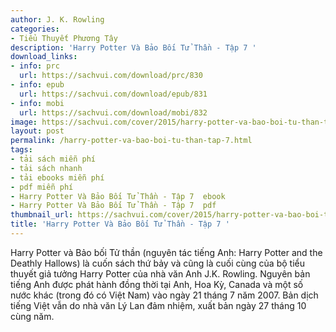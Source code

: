 ```yaml
---
author: J. K. Rowling
categories:
- Tiểu Thuyết Phương Tây
description: 'Harry Potter Và Bảo Bối Tử Thần - Tập 7 '
download_links:
- info: prc
  url: https://sachvui.com/download/prc/830
- info: epub
  url: https://sachvui.com/download/epub/831
- info: mobi
  url: https://sachvui.com/download/mobi/832
image: https://sachvui.com/cover/2015/harry-potter-va-bao-boi-tu-than-tap-7.jpg
layout: post
permalink: /harry-potter-va-bao-boi-tu-than-tap-7.html
tags:
- tải sách miễn phí
- tải sách nhanh
- tải ebooks miễn phí
- pdf miễn phí
- Harry Potter Và Bảo Bối Tử Thần - Tập 7  ebook
- Harry Potter Và Bảo Bối Tử Thần - Tập 7  pdf
thumbnail_url: https://sachvui.com/cover/2015/harry-potter-va-bao-boi-tu-than-tap-7.jpg
title: 'Harry Potter Và Bảo Bối Tử Thần - Tập 7 '
---
```


 <div class="item-desc text-justify"> Harry Potter và Bảo bối Tử thần (nguyên tác tiếng Anh: Harry Potter and the Deathly Hallows) là cuốn sách thứ bảy và cũng là cuối cùng của bộ tiểu thuyết giả tưởng Harry Potter của nhà văn Anh J.K. Rowling. Nguyên bản tiếng Anh được phát hành đồng thời tại Anh, Hoa Kỳ, Canada và một số nước khác (trong đó có Việt Nam) vào ngày 21 tháng 7 năm 2007. Bản dịch tiếng Việt vẫn do nhà văn Lý Lan đảm nhiệm, xuất bản ngày 27 tháng 10 cùng năm. </div>